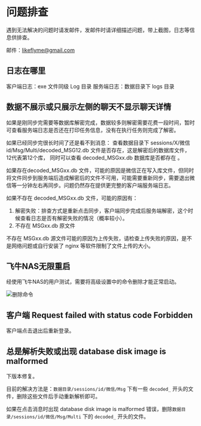 # 问题排查

遇到无法解决的问题时请发邮件，发邮件时请详细描述问题，带上截图，日志等信息供排查。

邮件：likeflyme@gmail.com

## 日志在哪里

客户端日志：exe 文件同级 Log 目录
服务端日志：数据目录下 logs 目录

## 数据不展示或只展示左侧的聊天不显示聊天详情

如果是刚同步完需要等数据库解密完成，数据较多则解密需要花费一段时间，暂时可查看服务端日志是否还在打印任务信息，没有在执行任务则完成了解密。

如果已经同步完很长时间了还是看不到消息：
查看数据目录下 sessions/X/微信id/Msg/Multi/decoded_MSG12.db 文件是否存在，这是解密后的数据库文件， 12代表第12个库， 同时可以查看 decoded_MSGxx.db 数据库是否都存在   。

如果存在decoded_MSGxx.db 文件，可能的原因是微信正在写入库文件，但同时将文件同步到服务端后造成解密后的文件不可用，可能需要重新同步，需要退出微信等一分钟左右再同步。问题仍然存在提供更完整的客户端服务端日志。

如果不存在 decoded_MSGxx.db 文件，可能的原因有：

1. 解密失败：排查方式是重新点击同步，客户端同步完成后服务端解密，这个时候查看日志是否有解密失败的情况（概率较小）。
2. 不存在 MSGxx.db 原文件

不存在 MSGxx.db 源文件可能的原因为上传失败，请检查上传失败的原因，是不是网络问题或自行安装了 nginx 等软件限制了文件上传的大小。

## 飞牛NAS无限重启

经使用飞牛NAS的用户测试，需要将高级设置中的命令删除才能正常启动。

![删除命令](https://static.raining.top/wechat-cloud-bak/org-website/feiniunas.png)

## 客户端 Request failed with status code Forbidden

客户端点击退出后重新登录。

## 总是解析失败或出现 database disk image is malformed

下版本修复。

目前的解决方法是：`数据目录/sessions/id/微信/Msg` 下有一些 `decoded_` 开头的文件，删除这些文件后手动重新解析即可。

如果在点击消息时出现 database disk image is malformed 错误，删除`数据目录/sessions/id/微信/Msg/Multi` 下的 `decoded_` 开头的文件。


